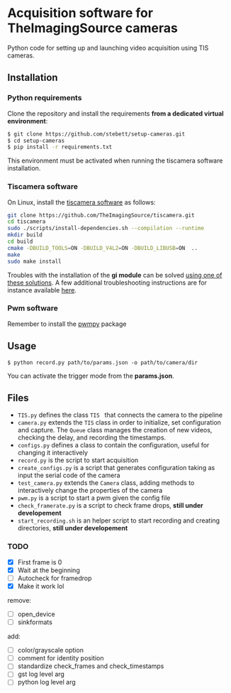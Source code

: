 # Acquisition software for TheImagingSource cameras

Python code for setting up and launching video acquisition using TIS cameras.



## Installation
### Python requirements
Clone the repository and install the requirements **from a dedicated virtual environment**:
```bash
$ git clone https://github.com/stebett/setup-cameras.git
$ cd setup-cameras
$ pip install -r requirements.txt
```
This environment must be activated when running the tiscamera software installation.

### Tiscamera software
On Linux, install the [tiscamera software](https://github.com/TheImagingSource/tiscamera) as follows:
```bash
git clone https://github.com/TheImagingSource/tiscamera.git
cd tiscamera
sudo ./scripts/install-dependencies.sh --compilation --runtime
mkdir build
cd build
cmake -DBUILD_TOOLS=ON -DBUILD_V4L2=ON -DBUILD_LIBUSB=ON  ..
make
sudo make install
```

Troubles with the installation of the **gi module** can be solved [using one of these solutions](https://askubuntu.com/a/1045213). A few additional troubleshooting instructions are for instance available [here](https://githubmemory.com/repo/TheImagingSource/tiscamera/issues/397).


### Pwm software
Remember to install the [pwmpy](https://github.com/rfayat/PWM_Arduino) package


## Usage

`$ python record.py path/to/params.json -o path/to/camera/dir`

You can activate the trigger mode from the **params.json**.

## Files

- `TIS.py` defines the class `TIS ` that connects the camera to the pipeline
- `camera.py` extends the `TIS` class in order to initialize, set configuration and capture. The `Queue` class manages the creation of new videos, checking the delay, and recording the timestamps.
- `configs.py` defines a class to contain the configuration, useful for changing it interactively
- `record.py` is the script to start acquisition
- `create_configs.py` is a script that generates configuration taking as input the serial code of the camera
- `test_camera.py` extends the `Camera` class, adding methods to interactively change the properties of the camera
- `pwm.py` is a script to start a pwm given the config file
- `check_framerate.py` is a script to check frame drops, **still under developement**
- `start_recording.sh` is an helper script to start recording and creating directories, **still under developement**


### TODO

- [x] First frame is 0
- [x] Wait at the beginning
- [ ] Autocheck for framedrop
- [x] Make it work lol

remove:

- [ ] open_device
- [ ] sinkformats

add:

- [ ] color/grayscale option
- [ ] comment for identity position
- [ ] standardize check_frames and check_timestamps
- [ ] gst log level arg
- [ ] python log level arg
